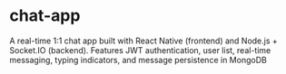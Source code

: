 # chat-app
A real-time 1:1 chat app built with React Native (frontend) and Node.js + Socket.IO (backend). Features JWT authentication, user list, real-time messaging, typing indicators, and message persistence in MongoDB

